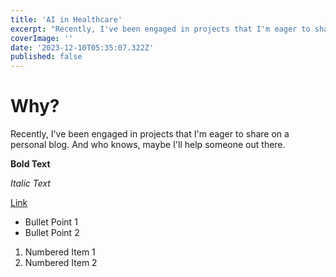 ```yaml
---
title: 'AI in Healthcare'
excerpt: "Recently, I've been engaged in projects that I'm eager to share on a personal blog. And who knows, maybe I'll help someone out there."
coverImage: ''
date: '2023-12-10T05:35:07.322Z'
published: false
---
```


# Why?

Recently, I've been engaged in projects that I'm eager to share on a personal blog. And who knows, maybe I'll help someone out there.

**Bold Text**

_Italic Text_

[Link](https://www.example.com)

- Bullet Point 1
- Bullet Point 2

1. Numbered Item 1
2. Numbered Item 2
